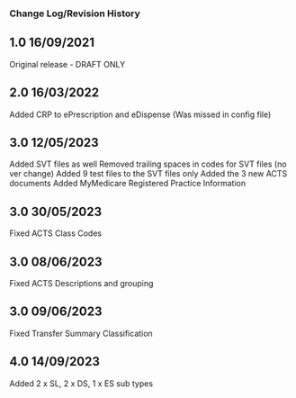 ### Change Log/Revision History

1.0   16/09/2021
-----
Original release - DRAFT ONLY

2.0   16/03/2022
-----
Added CRP to ePrescription and eDispense (Was missed in config file)

3.0   12/05/2023
-----
Added SVT files as well
Removed trailing spaces in codes for SVT files (no ver change)
Added 9 test files to the SVT files only
Added the 3 new ACTS documents
Added MyMedicare Registered Practice Information

3.0   30/05/2023
-----
Fixed ACTS Class Codes

3.0   08/06/2023
-----
Fixed ACTS Descriptions and grouping

3.0   09/06/2023
-----
Fixed Transfer Summary Classification

4.0   14/09/2023
-----
Added 2 x SL, 2 x DS, 1 x ES sub types